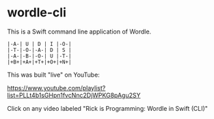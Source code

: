 # wordle-cli

This is a Swift command line application of Wordle.

```
|-A-| U | D | I |-O-|
|-T-|-O-|-A-| D | S |
|-A-|-B-|-O-| U |-T-|
|+B+|+A+|+T+|+O+|+N+|
```

This was built "live" on YouTube:

https://www.youtube.com/playlist?list=PLLt4b1sGHpn1fvcNnc2DjWPKG8pAgu2SY

Click on any video labeled "Rick is Programming: Wordle in Swift (CLI)"
